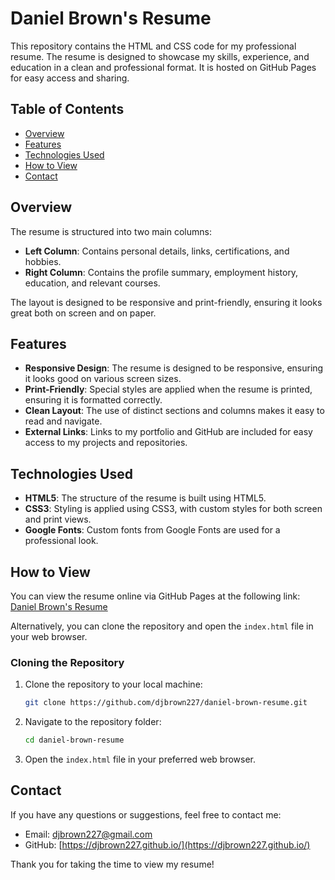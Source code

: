 # Daniel Brown's Resume

This repository contains the HTML and CSS code for my professional resume. The resume is designed to showcase my skills, experience, and education in a clean and professional format. It is hosted on GitHub Pages for easy access and sharing.

## Table of Contents

- [Overview](#overview)
- [Features](#features)
- [Technologies Used](#technologies-used)
- [How to View](#how-to-view)
- [Contact](#contact)

## Overview

The resume is structured into two main columns:
- **Left Column**: Contains personal details, links, certifications, and hobbies.
- **Right Column**: Contains the profile summary, employment history, education, and relevant courses.

The layout is designed to be responsive and print-friendly, ensuring it looks great both on screen and on paper.

## Features

- **Responsive Design**: The resume is designed to be responsive, ensuring it looks good on various screen sizes.
- **Print-Friendly**: Special styles are applied when the resume is printed, ensuring it is formatted correctly.
- **Clean Layout**: The use of distinct sections and columns makes it easy to read and navigate.
- **External Links**: Links to my portfolio and GitHub are included for easy access to my projects and repositories.

## Technologies Used

- **HTML5**: The structure of the resume is built using HTML5.
- **CSS3**: Styling is applied using CSS3, with custom styles for both screen and print views.
- **Google Fonts**: Custom fonts from Google Fonts are used for a professional look.

## How to View

You can view the resume online via GitHub Pages at the following link: [Daniel Brown's Resume](https://djbrown227.github.io/)

Alternatively, you can clone the repository and open the `index.html` file in your web browser.

### Cloning the Repository

1. Clone the repository to your local machine:
    ```sh
    git clone https://github.com/djbrown227/daniel-brown-resume.git
    ```
2. Navigate to the repository folder:
    ```sh
    cd daniel-brown-resume
    ```
3. Open the `index.html` file in your preferred web browser.

## Contact

If you have any questions or suggestions, feel free to contact me:

- Email: [djbrown227@gmail.com](mailto:djbrown227@gmail.com)
- GitHub: [https://djbrown227.github.io/](https://djbrown227.github.io/)

Thank you for taking the time to view my resume!
